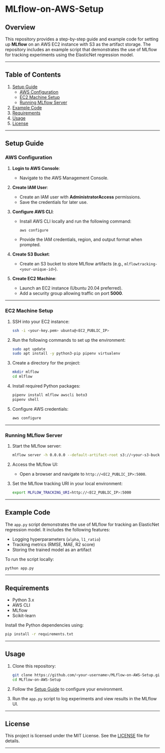 # MLflow-on-AWS-Setup

## Overview

This repository provides a step-by-step guide and example code for setting up **MLflow** on an AWS EC2 instance with S3 as the artifact storage. The repository includes an example script that demonstrates the use of MLflow for tracking experiments using the ElasticNet regression model.

---

## Table of Contents
1. [Setup Guide](#setup-guide)
   - [AWS Configuration](#aws-configuration)
   - [EC2 Machine Setup](#ec2-machine-setup)
   - [Running MLflow Server](#running-mlflow-server)
2. [Example Code](#example-code)
3. [Requirements](#requirements)
4. [Usage](#usage)
5. [License](#license)

---

## Setup Guide

### AWS Configuration

1. **Login to AWS Console**:
   - Navigate to the AWS Management Console.

2. **Create IAM User**:
   - Create an IAM user with **AdministratorAccess** permissions.
   - Save the credentials for later use.

3. **Configure AWS CLI**:
   - Install AWS CLI locally and run the following command:
     ```bash
     aws configure
     ```
   - Provide the IAM credentials, region, and output format when prompted.

4. **Create S3 Bucket**:
   - Create an S3 bucket to store MLflow artifacts (e.g., `mlflowtracking-<your-unique-id>`).

5. **Create EC2 Machine**:
   - Launch an EC2 instance (Ubuntu 20.04 preferred).
   - Add a security group allowing traffic on port **5000**.

---

### EC2 Machine Setup

1. SSH into your EC2 instance:
   ```bash
   ssh -i <your-key.pem> ubuntu@<EC2_PUBLIC_IP>
   ```

2. Run the following commands to set up the environment:
   ```bash
   sudo apt update
   sudo apt install -y python3-pip pipenv virtualenv
   ```

3. Create a directory for the project:
   ```bash
   mkdir mlflow
   cd mlflow
   ```

4. Install required Python packages:
   ```bash
   pipenv install mlflow awscli boto3
   pipenv shell
   ```

5. Configure AWS credentials:
   ```bash
   aws configure
   ```

---

### Running MLflow Server

1. Start the MLflow server:
   ```bash
   mlflow server -h 0.0.0.0 --default-artifact-root s3://<your-s3-bucket> --port 5000
   ```

2. Access the MLflow UI:
   - Open a browser and navigate to `http://<EC2_PUBLIC_IP>:5000`.

3. Set the MLflow tracking URI in your local environment:
   ```bash
   export MLFLOW_TRACKING_URI=http://<EC2_PUBLIC_IP>:5000
   ```

---

## Example Code

The `app.py` script demonstrates the use of MLflow for tracking an ElasticNet regression model. It includes the following features:
- Logging hyperparameters (`alpha`, `l1_ratio`)
- Tracking metrics (RMSE, MAE, R2 score)
- Storing the trained model as an artifact

To run the script locally:
```bash
python app.py
```

---

## Requirements

- Python 3.x
- AWS CLI
- MLflow
- Scikit-learn

Install the Python dependencies using:
```bash
pip install -r requirements.txt
```

---

## Usage

1. Clone this repository:
   ```bash
   git clone https://github.com/<your-username>/MLflow-on-AWS-Setup.git
   cd MLflow-on-AWS-Setup
   ```

2. Follow the [Setup Guide](#setup-guide) to configure your environment.

3. Run the `app.py` script to log experiments and view results in the MLflow UI.

---

## License

This project is licensed under the MIT License. See the [LICENSE](LICENSE) file for details.

---